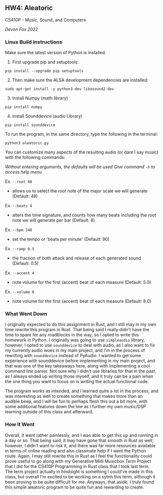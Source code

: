 ## HW4: Aleatoric

CS410P - Music, Sound, and Computers

*Devon Fox 2022*

### Linux Build Instructions

Make sure the latest version of Python is installed.

1. First upgrade pip and setuptools:

`pip install --upgrade pip setuptools`

2. Then make sure the ALSA development dependencies are installed:

`sudo apt-get install -y python3-dev libasound2-dev`

3. Install Numpy (math library)

`pip install numpy`

4. Install Sounddevice (audio Library)

`pip install sounddevice`

To run the program, in the same directory, type the following in the terminal:

`python3 aleatoric.py`

You can customize many aspects of the resulting audio (or dare I say music) with the following commands:

*Without entering arguments, the defaults will be used Give command `-h` to access help menu*

Ex. `--root 60` 
* allows us to select the root note of the major scale we will generate (Default: 48)

Ex. `--beats 4`
* alters the time signature, and counts how many beats including the root note we will generate per bar (Default: 8)

Ex. `--bpm 240`
* set the tempo or 'beats per minute' (Default: 90)

Ex. `--ramp 0.5`
* the fraction of both attack and release of each generated sound (Default: 0.5)

Ex. `--accent 4`
* note volume for the first (accent) beat of each measure (Default: 5.0)

Ex. `--volume 6`
* note volume for the first (accent) beat of each measure (Default: 8.0)
### What Went Down

I originally expected to do this assignment in Rust, and I still may in my own time rewrite this program in Rust.  That being said I really didn't have the time to spare for any roadblocks in the way, so I opted to write this homework in Python.  I originally was going to use `simpleaudio` library, however, I opted to use `sounddevice` to deal with audio, as I also want to fix my currently audio woes in my main project, and I'm in the process of rewriting with `sounddevice` instead of PyAudio.  I wanted to get some experience with sounddevice before implementing in my main project, and that was one of the key takeaways here, along with implementing a cool command line parser.  Not sure why I didn't use libraries for that in the past, as I always ended up writing those myself, and it truly can be a pain when the one thing you want to focus on is writing the actual functional code.  

The program works as intended, and I learned quite a lot in the process, and was interesting as well to create something that makes more than an audible beep, and I will be fun to perhaps flesh this out a bit more, with some additional features down the line as I further my own music/DSP learning outside of this class and afterward.
###  How It Went

Overall, it went rather painlessly, and I was able to get this up and running in a day or so.  That being said, it may have gone that smooth in Rust as well, however, I didn't want to risk it, and there was far more resources available in terms of online reading and also classmate help if I went the Python route. Again, I may still rewrite this in Rust as I feel the functionality could prove useful to go along with my Generative Midi Musicbox Term Project that I did for the CS410P Programming in Rust class that I took last term.  The term project actually in hindsight is something I could've made in this class, but overall I'm excited to be working on a sytnh this term, although it been proving to be quite difficult for me.  Anyways, that aside, I truly found this simple aleatoric program to be quite fun and rewarding to create.  